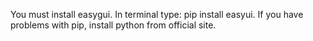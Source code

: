 You must install easygui.
In terminal type: pip install easyui.
If you have problems with pip,
install python from official site.
